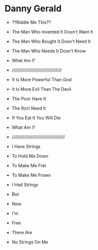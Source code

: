 # Danny Gerald

* ??Riddle Me This??
* The Man Who Invented It Dosn't Want It
* The Man Who Bought It Dosn't Need It
* The Man Who Needs It Dosn't Know
* What Am I?

* ////////////////////////////////
* It Is More Powerful Than God
* It Is More Evil Than The Devil
* The Poor Have It
* The Rich Need It
* If You Eat It You Will Die
* What Am I?

* //////////////////////////////////
* I Have Strings
* To Hold Me Down
* To Make Me Fret
* To Make Me Frown
* I Had Strings
* But 
* Now
* I'm
* Free



* There Are
* No Strings On Me
